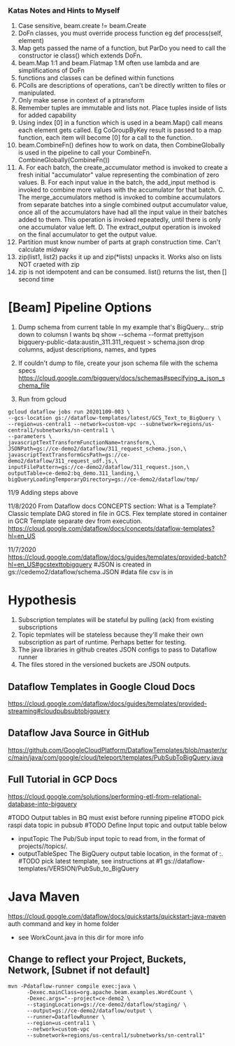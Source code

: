 ### Katas Notes and Hints to Myself

1. Case sensitive, beam.create != beam.Create
1. DoFn classes, you must override process function eg def process(self, element)
1. Map gets passed the name of a function, but ParDo you need to call the constructor ie class() which extends DoFn.
1. beam.Map 1:1 and beam.Flatmap 1:M often use lambda and are simplifications of DoFn
1. functions and classes can be defined within functions
1. PColls are descriptions of operations, can't be directly written to files or manipulated. 
1. Only make sense in context of a ptransform
1. Remember tuples are immutable and lists not. Place tuples inside of lists for added capability
1. Using index [0] in a function which is used in a beam.Map() call means each element gets called. Eg CoGroupByKey result is passed to a map function, each item will become [0] for a call to the function.
1. beam.CombineFn() defines how to work on data, then CombineGlobally is used in the pipeline to call your CombineFn. CombineGlobally(CombineFn())
1. A. For each batch, the create_accumulator method is invoked to create a fresh initial "accumulator" value representing the combination of zero values.
 B. For each input value in the batch, the add_input method is invoked to combine more values with the accumulator for that batch.
C. The merge_accumulators method is invoked to combine accumulators from separate batches into a single combined output accumulator value, once all of the accumulators have had all the input value in their batches added to them. This operation is invoked repeatedly, until there is only one accumulator value left.
D. The extract_output operation is invoked on the final accumulator to get the output value.
1. Partition must know number of parts at graph construction time. Can't calculate midway
1. zip(list1, list2) packs it up and zip(*lists) unpacks it. Works also on lists NOT craeted with zip
1. zip is not idempotent and can be consumed. list(<zip object>) returns the list, then [] second time

# [Beam] Pipeline Options
1. Dump schema from current table
      In my example that's BigQuery... strip down to columsn I wants
      bq show --schema --format prettyjson bigquery-public-data:austin_311.311_request > schema.json
      drop columns, adjust descriptions, names, and types

1. If couldn't dump to file, create your json schema file with the schema specs
      https://cloud.google.com/bigquery/docs/schemas#specifying_a_json_schema_file


1. Run from gcloud 
```
gcloud dataflow jobs run 20201109-003 \
--gcs-location gs://dataflow-templates/latest/GCS_Text_to_BigQuery \
--region=us-central1 --network=custom-vpc --subnetwork=regions/us-central1/subnetworks/sn-central1 \
--parameters \
javascriptTextTransformFunctionName=transform,\
JSONPath=gs://ce-demo2/dataflow/311_request_schema.json,\
javascriptTextTransformGcsPath=gs://ce-demo2/dataflow/311_request_udf.js,\
inputFilePattern=gs://ce-demo2/dataflow/311_request.json,\
outputTable=ce-demo2:bq_demo.311_landing,\
bigQueryLoadingTemporaryDirectory=gs://ce-demo2/dataflow/tmp/
```

11/9
Adding steps above

11/8/2020
From Dataflow docs CONCEPTS section: What is a Template?
Classic template DAG stored in file in GCS. Flex template stored in container in GCR
Template separate dev from execution.
https://cloud.google.com/dataflow/docs/concepts/dataflow-templates?hl=en_US


11/7/2020
https://cloud.google.com/dataflow/docs/guides/templates/provided-batch?hl=en_US#gcstexttobigquery
#JSON is created in gs://cedemo2/dataflow/schema.JSON
#data file csv is in 




# Hypothesis
1. Subscription templates will be stateful by pulling (ack) from existing subscriptions
1.  Topic tepmlates will be stateless because they'll make their own subscription as part of runtime. Perhaps better for testing.
1. The java libraries in github creates JSON configs to pass to Dataflow runner
1. The files stored in the versioned buckets are JSON outputs.


## Dataflow Templates in Google Cloud Docs
https://cloud.google.com/dataflow/docs/guides/templates/provided-streaming#cloudpubsubtobigquery

## Dataflow Java Source in GitHub
https://github.com/GoogleCloudPlatform/DataflowTemplates/blob/master/src/main/java/com/google/cloud/teleport/templates/PubSubToBigQuery.java

## Full Tutorial in GCP Docs
https://cloud.google.com/solutions/performing-etl-from-relational-database-into-bigquery

#TODO Output tables in BQ must exist before running pipeline
#TODO pick raspi data topic in pubsub
#TODO Define Input topic and output table below
- inputTopic	The Pub/Sub input topic to read from, in the format of projects/<project>/topics/<topic>.
- outputTableSpec	The BigQuery output table location, in the format of <my-project>:<my-dataset>.<my-table>
#TODO pick latest template, see instructions at #1 gs://dataflow-templates/VERSION/PubSub_to_BigQuery





# Java Maven

 https://cloud.google.com/dataflow/docs/quickstarts/quickstart-java-maven
 auth command and key in home folder
 - see WorkCount.java in this dir for more info

## Change to reflect your Project, Buckets, Network, [Subnet if not default]
```
mvn -Pdataflow-runner compile exec:java \
      -Dexec.mainClass=org.apache.beam.examples.WordCount \
      -Dexec.args="--project=ce-demo2 \
      --stagingLocation=gs://ce-demo2/dataflow/staging/ \
      --output=gs://ce-demo2/dataflow/output \
      --runner=DataflowRunner \
      --region=us-central1 \
      --network=custom-vpc
      --subnetwork=regions/us-central1/subnetworks/sn-central1"
```